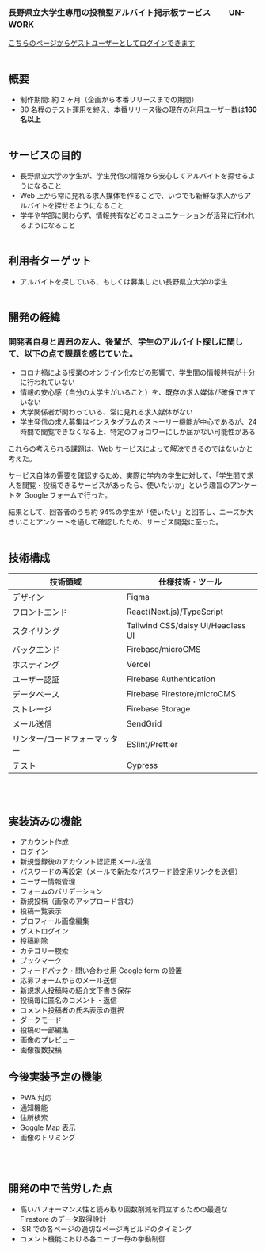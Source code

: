 ### 長野県立大学生専用の投稿型アルバイト掲示板サービス　　 UN-WORK 　

[こちらのページからゲストユーザーとしてログインできます](https://un-work.vercel.app/login)
<br />
<br />

## 概要

-   制作期間: 約 2 ヶ月（企画から本番リリースまでの期間）
-   30 名程のテスト運用を終え、本番リリース後の現在の利用ユーザー数は**160 名以上**
    <br />
    <br />

## サービスの目的

-   長野県立大学の学生が、学生発信の情報から安心してアルバイトを探せるようになること
-   Web 上から常に見れる求人媒体を作ることで、いつでも新鮮な求人からアルバイトを探せるようになること
-   学年や学部に関わらず、情報共有などのコミュニケーションが活発に行われるようになること
    <br />
    <br />

## 利用者ターゲット

-   アルバイトを探している、もしくは募集したい長野県立大学の学生
    <br />
    <br />

## 開発の経緯

### 開発者自身と周囲の友人、後輩が、学生のアルバイト探しに関して、以下の点で課題を感じていた。

-   コロナ禍による授業のオンライン化などの影響で、学生間の情報共有が十分に行われていない
-   情報の安心感（自分の大学生がいること）を、既存の求人媒体が確保できていない
-   大学関係者が関わっている、常に見れる求人媒体がない
-   学生発信の求人募集はインスタグラムのストーリー機能が中心であるが、24 時間で閲覧できなくなる上、特定のフォロワーにしか届かない可能性がある

これらの考えられる課題は、Web サービスによって解決できるのではないかと考えた。

サービス自体の需要を確認するため、実際に学内の学生に対して、「学生間で求人を閲覧・投稿できるサービスがあったら、使いたいか」という趣旨のアンケートを Google フォームで行った。

結果として、回答者のうち約 94%の学生が「使いたい」と回答し、ニーズが大きいことアンケートを通して確認したため、サービス開発に至った。
<br />
<br />

## 技術構成

| 技術領域                      | 仕様技術・ツール                  |
| ----------------------------- | --------------------------------- |
| デザイン                      | Figma                             |
| フロントエンド                | React(Next.js)/TypeScript         |
| スタイリング                  | Tailwind CSS/daisy UI/Headless UI |
| バックエンド                  | Firebase/microCMS                 |
| ホスティング                  | Vercel                            |
| ユーザー認証                  | Firebase Authentication           |
| データベース                  | Firebase Firestore/microCMS       |
| ストレージ                    | Firebase Storage                  |
| メール送信                    | SendGrid                          |
| リンター/コードフォーマッター | ESlint/Prettier                   |
| テスト                        | Cypress                           |

<br />
<br />

## 実装済みの機能

-   アカウント作成
-   ログイン
-   新規登録後のアカウント認証用メール送信
-   パスワードの再設定（メールで新たなパスワード設定用リンクを送信）
-   ユーザー情報管理
-   フォームのバリデーション
-   新規投稿（画像のアップロード含む）
-   投稿一覧表示
-   プロフィール画像編集
-   ゲストログイン
-   投稿削除
-   カテゴリー検索
-   ブックマーク
-   フィードバック・問い合わせ用 Google form の設置
-   応募フォームからのメール送信
-   新規求人投稿時の紹介文下書き保存
-   投稿毎に匿名のコメント・返信
-   コメント投稿者の氏名表示の選択
-   ダークモード
-   投稿の一部編集
-   画像のプレビュー
-   画像複数投稿


## 今後実装予定の機能

-   PWA 対応
-   通知機能
-   住所検索
-   Goggle Map 表示
-   画像のトリミング

<br />
<br />

## 開発の中で苦労した点

-   高いパフォーマンス性と読み取り回数削減を両立するための最適な Firestore のデータ取得設計
-   ISR での各ページの適切なページ再ビルドのタイミング
-   コメント機能における各ユーザー毎の挙動制御

